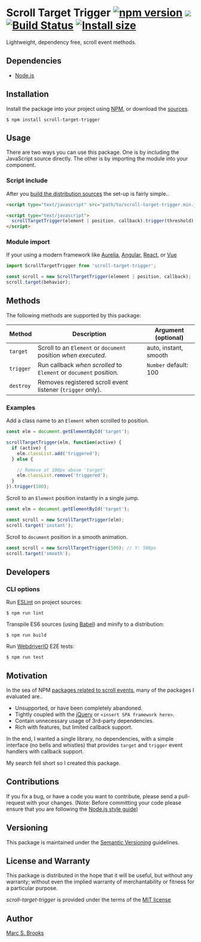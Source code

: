 # Scroll Target Trigger [![npm version](https://badge.fury.io/js/scroll-target-trigger.svg)](https://badge.fury.io/js/scroll-target-trigger) [![](https://img.shields.io/npm/dm/scroll-target-trigger)](https://www.npmjs.com/package/scroll-target-trigger) [![Build Status](https://api.travis-ci.com/nuxy/scroll-target-trigger.svg?branch=master)](https://app.travis-ci.com/github/nuxy/scroll-target-trigger) [![Install size](https://packagephobia.com/badge?p=scroll-target-trigger)](https://packagephobia.com/result?p=scroll-target-trigger)

Lightweight, dependency free, scroll event methods.

## Dependencies

- [Node.js](https://nodejs.org)

## Installation

Install the package into your project using [NPM](https://npmjs.com), or download the [sources](https://github.com/nuxy/scroll-target-trigger/archive/master.zip).

    $ npm install scroll-target-trigger

## Usage

There are two ways you can use this package.  One is by including the JavaScript source directly.  The other is by importing the module into your component.

### Script include

After you [build the distribution sources](#cli-options) the set-up is fairly simple..

```html
<script type="text/javascript" src="path/to/scroll-target-trigger.min.js"></script>

<script type="text/javascript">
  scrollTargetTrigger(element | position, callback).trigger(threshold);
</script>
```

### Module import

If your using a modern framework like [Aurelia](https://aurelia.io), [Angular](https://angular.io), [React](https://reactjs.org), or [Vue](https://vuejs.org)

```javascript
import ScrollTargetTrigger from 'scroll-target-trigger';

const scroll = new ScrollTargetTrigger(element | position, callback);
scroll.target(behavior);
```

## Methods

The following methods are supported by this package:

| Method    | Description                                                       | Argument (optional)   |
|-----------|-------------------------------------------------------------------|-----------------------|
| `target`  | Scroll to an `Element` or `document` position _when executed_.    | auto, instant, smooth |
| `trigger` | Run callback _when scrolled_ to `Element` or `document` position. | `Number` default: 100 |
| `destroy` | Removes registered scroll event listener (`trigger` only).        |                       |

### Examples

Add a class name to an `Element` when scrolled to position.

```javascript
const elm = document.getElementById('target');

scrollTargetTrigger(elm, function(active) {
  if (active) {
    elm.classList.add('triggered');
  } else {

    // Remove at 100px above 'target'
    elm.classList.remove('triggered');
  }
}).trigger(100);
```

Scroll to an `Element` position instantly in a single jump.

```javascript
const elm = document.getElementById('target');

const scroll = new ScrollTargetTrigger(elm);
scroll.target('instant');
```

Scroll to `document` position in a smooth animation.

```javascript
const scroll = new ScrollTargetTrigger(500); // Y: 500px
scroll.target('smooth');
```

## Developers

### CLI options

Run [ESLint](https://eslint.org) on project sources:

    $ npm run lint

Transpile ES6 sources (using [Babel](https://babeljs.io)) and minify to a distribution:

    $ npm run build

Run [WebdriverIO](https://webdriver.io) E2E tests:

    $ npm run test

## Motivation

In the sea of NPM [packages related to scroll events](https://www.npmjs.com/search?q=scroll-event), many of the packages I evaluated are..

- Unsupported, or have been completely abandoned.
- Tightly coupled with the [jQuery](https://jquery.com) or `<insert SPA framework here>`.
- Contain unnecessary usage of 3rd-party dependencies.
- Rich with features, but limited callback support.

In the end, I wanted a single library, no dependencies, with a simple interface (no bells and whistles) that provides `target` and `trigger` event handlers with callback support.

My search fell short so I created this package.

## Contributions

If you fix a bug, or have a code you want to contribute, please send a pull-request with your changes. (Note: Before committing your code please ensure that you are following the [Node.js style guide](https://github.com/felixge/node-style-guide))

## Versioning

This package is maintained under the [Semantic Versioning](https://semver.org) guidelines.

## License and Warranty

This package is distributed in the hope that it will be useful, but without any warranty; without even the implied warranty of merchantability or fitness for a particular purpose.

_scroll-target-trigger_ is provided under the terms of the [MIT license](http://www.opensource.org/licenses/mit-license.php)

## Author

[Marc S. Brooks](https://github.com/nuxy)
